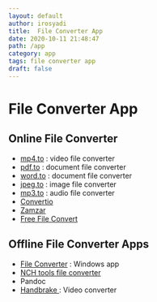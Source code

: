 ```yaml
---
layout: default
author: irosyadi
title:  File Converter App
date: 2020-10-11 21:48:47
path: /app
category: app
tags: file converter app
draft: false
---
```


# File Converter App

## Online File Converter
- [mp4.to](https://mp4.to/) : video file converter
- [pdf.to](https://pdf.to/) : document file converter
- [word.to](https://word.to/) : document file converter
- [jpeg.to](https://jpeg.to/) : image file converter
- [mp3.to](https://mp3.to/) : audio file converter
- [Convertio](https://convertio.co/id/)
- [Zamzar](https://www.zamzar.com/)
- [Free File Convert](https://www.freefileconvert.com/)

## Offline File Converter Apps
- [File Converter](https://file-converter.org/) : Windows app
- [NCH tools file converter](https://www.nchsoftware.com/software/converters.html)
- Pandoc
- [Handbrake ](https://handbrake.fr/) : Video converter